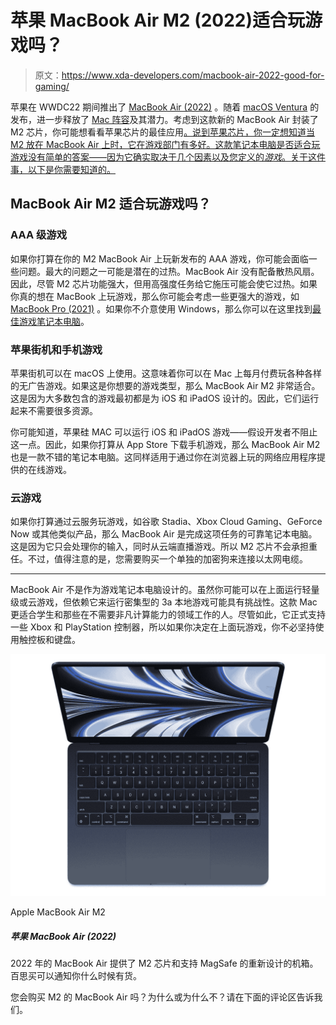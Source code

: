 # 苹果 MacBook Air M2 (2022)适合玩游戏吗？

> 原文：<https://www.xda-developers.com/macbook-air-2022-good-for-gaming/>

苹果在 WWDC22 期间推出了 [MacBook Air (2022)](https://www.xda-developers.com/macbook-air-2022/) 。随着 [macOS Ventura](https://www.xda-developers.com/macos-ventura) 的发布，进一步释放了 [Mac 阵容](https://www.xda-developers.com/best-macs/)及其潜力。考虑到这款新的 MacBook Air 封装了 M2 芯片，你可能想看看苹果芯片的最佳应用[。说到苹果芯片，你一定想知道当 M2 放在 MacBook Air 上时，它在游戏部门有多好。这款笔记本电脑是否适合玩游戏没有简单的答案——因为它确实取决于几个因素以及您定义的*游戏*。关于这件事，以下是你需要知道的。](https://www.xda-developers.com/best-apps-apple-silicon/)

## MacBook Air M2 适合玩游戏吗？

### AAA 级游戏

如果你打算在你的 M2 MacBook Air 上玩新发布的 AAA 游戏，你可能会面临一些问题。最大的问题之一可能是潜在的过热。MacBook Air 没有配备散热风扇。因此，尽管 M2 芯片功能强大，但用高强度任务给它施压可能会使它过热。如果你真的想在 MacBook 上玩游戏，那么你可能会考虑一些更强大的游戏，如 [MacBook Pro (2021)](https://www.xda-developers.com/macbook-pro-2021/) 。如果你不介意使用 Windows，那么你可以在这里找到[最佳游戏笔记本电脑](https://www.xda-developers.com/best-gaming-laptops/)。

### 苹果街机和手机游戏

苹果街机可以在 macOS 上使用。这意味着你可以在 Mac 上每月付费玩各种各样的无广告游戏。如果这是你想要的游戏类型，那么 MacBook Air M2 非常适合。这是因为大多数包含的游戏最初都是为 iOS 和 iPadOS 设计的。因此，它们运行起来不需要很多资源。

你可能知道，苹果硅 MAC 可以运行 iOS 和 iPadOS 游戏——假设开发者不阻止这一点。因此，如果你打算从 App Store 下载手机游戏，那么 MacBook Air M2 也是一款不错的笔记本电脑。这同样适用于通过你在浏览器上玩的网络应用程序提供的在线游戏。

### 云游戏

如果你打算通过云服务玩游戏，如谷歌 Stadia、Xbox Cloud Gaming、GeForce Now 或其他类似产品，那么 MacBook Air 是完成这项任务的可靠笔记本电脑。这是因为它只会处理你的输入，同时从云端直播游戏。所以 M2 芯片不会承担重任。不过，值得注意的是，您需要购买一个单独的加密狗来连接以太网电缆。

* * *

MacBook Air 不是作为游戏笔记本电脑设计的。虽然你可能可以在上面运行轻量级或云游戏，但依赖它来运行密集型的 3a 本地游戏可能具有挑战性。这款 Mac 更适合学生和那些在不需要非凡计算能力的领域工作的人。尽管如此，它正式支持一些 Xbox 和 PlayStation 控制器，所以如果你决定在上面玩游戏，你不必坚持使用触控板和键盘。

 <picture>![The 2022 MacBook Air offers the M2 chip, a 13.6-inch display, and a redesigned chassis with MagSafe support.](img/9d1e9c592640f4841b437772ef7a64d2.png)</picture> 

Apple MacBook Air M2

##### 苹果 MacBook Air (2022)

2022 年的 MacBook Air 提供了 M2 芯片和支持 MagSafe 的重新设计的机箱。百思买可以通知你什么时候有货。

您会购买 M2 的 MacBook Air 吗？为什么或为什么不？请在下面的评论区告诉我们。